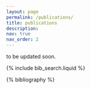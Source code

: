```yaml
---
layout: page
permalink: /publications/
title: publications
description: 
nav: true
nav_order: 2
---
```

to be updated soon.
<!-- _pages/publications.md -->

<!-- Bibsearch Feature -->

{% include bib_search.liquid %}

<div class="publications">

{% bibliography %}

</div>
